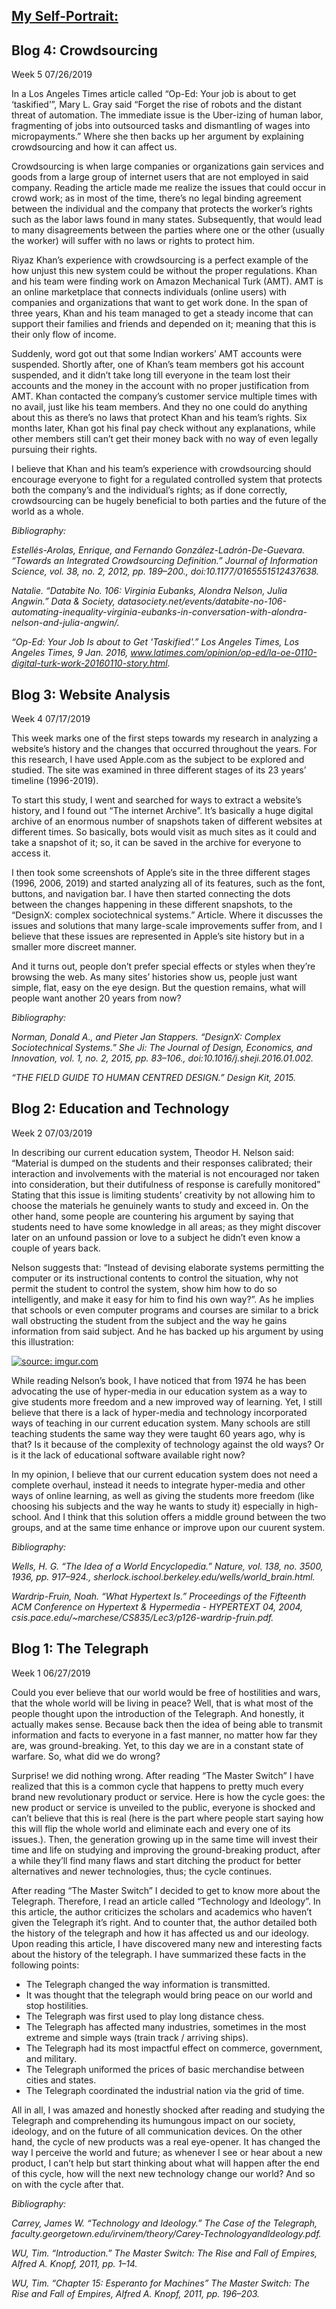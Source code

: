 ## <a href= "https://fhhussaini.github.io/Self-Portrait/index.html"> My Self-Portrait: </a>


## Blog 4: Crowdsourcing 

Week 5
07/26/2019



In a Los Angeles Times article called “Op-Ed: Your job is about to get ‘taskified’”, Mary L. Gray said “Forget the rise of robots and the distant threat of automation. The immediate issue is the Uber-izing of human labor, fragmenting of jobs into outsourced tasks and dismantling of wages into micropayments.” Where she then backs up her argument by explaining crowdsourcing and how it can affect us.

Crowdsourcing is when large companies or organizations gain services and goods from a large group of internet users that are not employed in said company. Reading the article made me realize the issues that could occur in crowd work; as in most of the time, there’s no legal binding agreement between the individual and the company that protects the worker’s rights such as the labor laws found in many states. Subsequently, that would lead to many disagreements between the parties where one or the other (usually the worker) will suffer with no laws or rights to protect him. 

Riyaz Khan’s experience with crowdsourcing is a perfect example of the how unjust this new system could be without the proper regulations. Khan and his team were finding work on Amazon Mechanical Turk (AMT). AMT is an online marketplace that connects individuals (online users) with companies and organizations that want to get work done. In the span of three years, Khan and his team managed to get a steady income that can support their families and friends and depended on it; meaning that this is their only flow of income.

Suddenly, word got out that some Indian workers’ AMT accounts were suspended. Shortly after, one of Khan’s team members got his account suspended, and it didn’t take long till everyone in the team lost their accounts and the money in the account with no proper justification from AMT. Khan contacted the company’s customer service multiple times with no avail, just like his team members. And they no one could do anything about this as there’s no laws that protect Khan and his team’s rights. Six months later, Khan got his final pay check without any explanations, while other members still can’t get their money back with no way of even legally pursuing their rights.

I believe that Khan and his team’s experience with crowdsourcing should encourage everyone to fight for a regulated controlled system that protects both the company’s and the individual’s rights; as if done correctly, crowdsourcing can be hugely beneficial to both parties and the future of the world as a whole.



_Bibliography:_





_Estellés-Arolas, Enrique, and Fernando González-Ladrón-De-Guevara. “Towards an Integrated Crowdsourcing Definition.” Journal of Information Science, vol. 38, no. 2, 2012, pp. 189–200., doi:10.1177/0165551512437638._



_Natalie. “Databite No. 106: Virginia Eubanks, Alondra Nelson, Julia Angwin.” Data & Society, datasociety.net/events/databite-no-106-automating-inequality-virginia-eubanks-in-conversation-with-alondra-nelson-and-julia-angwin/._



_“Op-Ed: Your Job Is about to Get 'Taskified'.” Los Angeles Times, Los Angeles Times, 9 Jan. 2016, www.latimes.com/opinion/op-ed/la-oe-0110-digital-turk-work-20160110-story.html._




























## Blog 3: Website Analysis
Week 4
07/17/2019



   This week marks one of the first steps towards my research in analyzing a website’s history and the changes that occurred throughout the years. For this research, I have used Apple.com as the subject to be explored and studied.
The site was examined in three different stages of its 23 years’ timeline (1996-2019).

	
   To start this study, I went and searched for ways to extract a website’s history, and I found out “The internet Archive”. It’s basically a huge digital archive of an enormous number of snapshots taken of different websites at different times. So basically, bots would visit as much sites as it could and take a snapshot of it; so, it can be saved in the archive for everyone to access it.

   I then took some screenshots of Apple’s site in the three different stages (1996, 2006, 2019) and started analyzing all of its features, such as the font, buttons, and navigation bar. I have then started connecting the dots between the changes happening in these different snapshots, to the “DesignX: complex sociotechnical systems.” Article. Where it discusses the issues and solutions that many large-scale improvements suffer from, and I believe that these issues are represented in Apple’s site history but in a smaller more discreet manner.


   And it turns out, people don’t prefer special effects or styles when they’re browsing the web. As many sites’ histories show us, people just want simple, flat, easy on the eye design. But the question remains, what will people want another 20 years from now?








_Bibliography:_





_Norman, Donald A., and Pieter Jan Stappers. “DesignX: Complex Sociotechnical Systems.” She Ji: The Journal of Design, Economics, and Innovation, vol. 1, no. 2, 2015, pp. 83–106., doi:10.1016/j.sheji.2016.01.002._



_“THE FIELD GUIDE TO HUMAN CENTRED DESIGN.” Design Kit, 2015._





















## Blog 2: Education and Technology
Week 2
07/03/2019



 
   In describing our current education system, Theodor H. Nelson said: “Material is dumped on the students and their responses calibrated; their interaction and involvements with the material is not encouraged nor taken into consideration, but their dutifulness of response is carefully monitored” Stating that this issue is limiting students’ creativity by not allowing him to choose the materials he genuinely wants to study and exceed in. On the other hand, some people are countering his argument by saying that students need to have some knowledge in all areas; as they might discover later on an unfound passion or love to a subject he didn’t even know a couple of years back.


   Nelson suggests that: “Instead of devising elaborate systems permitting the computer or its instructional contents to control the situation, why not permit the student to control the system, show him how to do so intelligently, and make it easy for him to find his own way?”. As he implies that schools or even computer programs and courses are similar to a brick wall obstructing the student from the subject and the way he gains information from said subject. And he has backed up his argument by using this illustration:
   
   
<a href="https://imgur.com/swHoQsT"><img src="https://i.imgur.com/swHoQsT.png" title="source: imgur.com" /></a>


   While reading Nelson’s book, I have noticed that from 1974 he has been advocating the use of hyper-media in our education system as a way to give students more freedom and a new improved way of learning. Yet, I still believe that there is a lack of hyper-media and technology incorporated ways of teaching in our current education system. Many schools are still teaching students the same way they were taught 60 years ago, why is that? Is it because of the complexity of technology against the old ways? Or is it the lack of educational software available right now?


   In my opinion, I believe that our current education system does not need a complete overhaul, instead it needs to integrate hyper-media and other ways of online learning, as well as giving the students more freedom (like choosing his subjects and the way he wants to study it) especially in high-school. And I think that this solution offers a middle ground between the two groups, and at the same time enhance or improve upon our cuurent system.



_Bibliography:_





_Wells, H. G. “The Idea of a World Encyclopedia.” Nature, vol. 138, no. 3500, 1936, pp. 917–924., sherlock.ischool.berkeley.edu/wells/world_brain.html._



_Wardrip-Fruin, Noah. “What Hypertext Is.” Proceedings of the Fifteenth ACM Conference on Hypertext & Hypermedia - HYPERTEXT 04, 2004, csis.pace.edu/~marchese/CS835/Lec3/p126-wardrip-fruin.pdf._












   
     
     
     
       


















## Blog 1: The Telegraph
Week 1
06/27/2019



  Could you ever believe that our world would be free of hostilities and wars, that the whole world will be living in peace? Well, that is what most of the people thought upon the introduction of the Telegraph. And honestly, it actually makes sense. Because back then the idea of being able to transmit information and facts to everyone in a fast manner, no matter how far they are, was ground-breaking. Yet, to this day we are in a constant state of warfare. So, what did we do wrong?

   Surprise! we did nothing wrong. After reading “The Master Switch” I have realized that this is a common cycle that happens to pretty much every brand new revolutionary product or service. Here is how the cycle goes:  the new product or service is unveiled to the public, everyone is shocked and can’t believe that this is real (here is the part where people start saying how this will flip the whole world and eliminate each and every one of its issues.). Then, the generation growing up in the same time will invest their time and life on studying and improving the ground-breaking product, after a while they’ll find many flaws and start ditching the product for better alternatives and newer technologies, thus; the cycle continues.

  After reading “The Master Switch” I decided to get to know more about the Telegraph. Therefore, I read an article called “Technology and Ideology”. In this article, the author criticizes the scholars and academics who haven’t given the Telegraph it’s right. And to counter that, the author detailed both the history of the telegraph and how it has affected us and our ideology. Upon reading this article, I have discovered many new and interesting facts about the history of the telegraph. I have summarized these facts in the following points:

-	The Telegraph changed the way information is transmitted.
-	It was thought that the telegraph would bring peace on our world and stop hostilities.
-	The Telegraph was first used to play long distance chess.
-	The Telegraph has affected many industries, sometimes in the most extreme and simple ways (train track / arriving ships).
-	The Telegraph had its most impactful effect on commerce, government, and military.
-	The Telegraph uniformed the prices of basic merchandise between cities and states.
-	The Telegraph coordinated the industrial nation via the grid of time.

   All in all, I was amazed and honestly shocked after reading and studying the Telegraph 
and comprehending its humungous impact on our society, ideology, and on the future of all communication devices. On the other hand, the cycle of new products was a real eye-opener. It has changed the way I perceive the world and future; as whenever I see or hear about a new product, I can’t help but start thinking about what will happen after the end of this cycle, how will the next new technology change our world? And so on with the cycle after that.






_Bibliography:_



_Carrey, James W. “Technology and Ideology.” The Case of the Telegraph, faculty.georgetown.edu/irvinem/theory/Carey-TechnologyandIdeology.pdf._



_WU, Tim. “Introduction.” The Master Switch: The Rise and Fall of Empires, Alfred A. Knopf, 2011, pp. 1–14._



_WU, Tim. “Chapter 15: Esperanto for Machines” The Master Switch: The Rise and Fall of Empires, Alfred A. Knopf, 2011, pp. 196–203._

 
 




